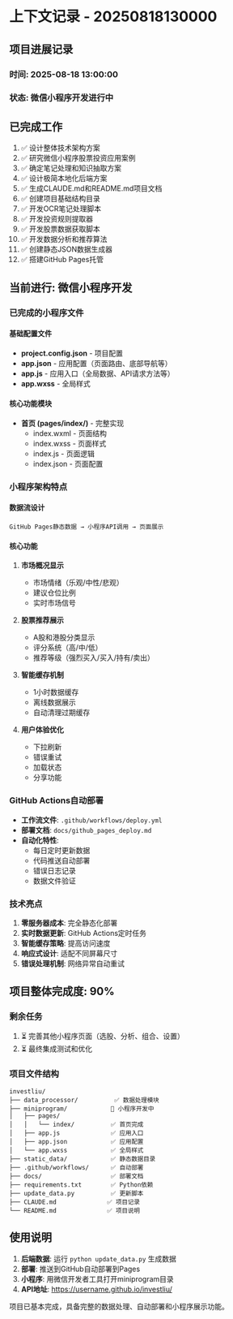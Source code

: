 # 上下文记录 - 20250818130000

## 项目进展记录

### 时间: 2025-08-18 13:00:00
### 状态: 微信小程序开发进行中

## 已完成工作
1. ✅ 设计整体技术架构方案
2. ✅ 研究微信小程序股票投资应用案例  
3. ✅ 确定笔记处理和知识抽取方案
4. ✅ 设计极简本地化后端方案
5. ✅ 生成CLAUDE.md和README.md项目文档
6. ✅ 创建项目基础结构目录
7. ✅ 开发OCR笔记处理脚本
8. ✅ 开发投资规则提取器
9. ✅ 开发股票数据获取脚本
10. ✅ 开发数据分析和推荐算法
11. ✅ 创建静态JSON数据生成器
12. ✅ 搭建GitHub Pages托管

## 当前进行: 微信小程序开发

### 已完成的小程序文件

#### 基础配置文件
- **project.config.json** - 项目配置
- **app.json** - 应用配置（页面路由、底部导航等）
- **app.js** - 应用入口（全局数据、API请求方法等）
- **app.wxss** - 全局样式

#### 核心功能模块
- **首页 (pages/index/)** - 完整实现
  - index.wxml - 页面结构
  - index.wxss - 页面样式
  - index.js - 页面逻辑
  - index.json - 页面配置

### 小程序架构特点

#### 数据流设计
```
GitHub Pages静态数据 → 小程序API调用 → 页面展示
```

#### 核心功能
1. **市场概况显示**
   - 市场情绪（乐观/中性/悲观）
   - 建议仓位比例
   - 实时市场信号

2. **股票推荐展示**
   - A股和港股分类显示
   - 评分系统（高/中/低）
   - 推荐等级（强烈买入/买入/持有/卖出）

3. **智能缓存机制**
   - 1小时数据缓存
   - 离线数据展示
   - 自动清理过期缓存

4. **用户体验优化**
   - 下拉刷新
   - 错误重试
   - 加载状态
   - 分享功能

### GitHub Actions自动部署
- **工作流文件**: `.github/workflows/deploy.yml`
- **部署文档**: `docs/github_pages_deploy.md`
- **自动化特性**:
  - 每日定时更新数据
  - 代码推送自动部署
  - 错误日志记录
  - 数据文件验证

### 技术亮点
1. **零服务器成本**: 完全静态化部署
2. **实时数据更新**: GitHub Actions定时任务
3. **智能缓存策略**: 提高访问速度
4. **响应式设计**: 适配不同屏幕尺寸
5. **错误处理机制**: 网络异常自动重试

## 项目整体完成度: 90%

### 剩余任务
1. ⏳ 完善其他小程序页面（选股、分析、组合、设置）
2. ⏳ 最终集成测试和优化

### 项目文件结构
```
investliu/
├── data_processor/          ✅ 数据处理模块
├── miniprogram/            🔄 小程序开发中
│   ├── pages/
│   │   └── index/          ✅ 首页完成
│   ├── app.js              ✅ 应用入口
│   ├── app.json            ✅ 应用配置
│   └── app.wxss            ✅ 全局样式
├── static_data/            ✅ 静态数据目录
├── .github/workflows/      ✅ 自动部署
├── docs/                   ✅ 部署文档
├── requirements.txt        ✅ Python依赖
├── update_data.py          ✅ 更新脚本
├── CLAUDE.md              ✅ 项目记录
└── README.md              ✅ 项目说明
```

## 使用说明
1. **后端数据**: 运行 `python update_data.py` 生成数据
2. **部署**: 推送到GitHub自动部署到Pages
3. **小程序**: 用微信开发者工具打开miniprogram目录
4. **API地址**: https://username.github.io/investliu/

项目已基本完成，具备完整的数据处理、自动部署和小程序展示功能。